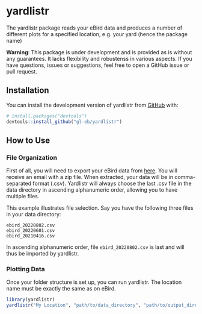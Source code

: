 
# yardlistr

<!-- badges: start -->
<!-- badges: end -->

The yardlistr package reads your eBird data and produces a number of different 
plots for a specified location, e.g. your yard (hence the package name)

**Warning**: This package is under development and is provided as is without any
guarantees.
It lacks flexibility and robustenss in various aspects.
If you have questions, issues or suggestions, feel free to open a GitHub issue
or pull request.


## Installation

You can install the development version of yardlistr from [GitHub](https://github.com/) with:

``` r
# install.packages("devtools")
devtools::install_github("gl-eb/yardlistr")
```

## How to Use

### File  Organization

First of all, you will need to export your eBird data from
[here](https://ebird.org/downloadMyData).
You will receive an email with a zip file.
When extracted, your data will be in comma-separated format (.csv).
Yardlistr will always choose the last .csv file in the data directory in
ascending alphanumeric order, allowing you to have multiple files.

This example illustrates file selection.
Say you have the following three files in your data directory:

```
ebird_20220802.csv
ebird_20220601.csv
ebird_20210416.csv
```
In ascending alphanumeric order, file ```ebird_20220802.csv``` is last and will
thus be imported by yardlistr.

### Plotting Data

Once your folder structure is set up, you can run yardlistr.
The location name must be exactly the same as on eBird.

``` r
library(yardlistr)
yardlistr("My Location", "path/to/data_directory", "path/to/output_directory")
```
